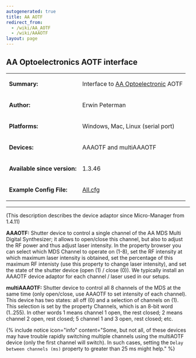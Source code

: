 ```yaml
---
autogenerated: true
title: AA AOTF
redirect_from:
  - /wiki/AA_AOTF
  - /wiki/AAAOTF
layout: page
---
```


## AA Optoelectronics AOTF interface

<table cellspacing=3>
<tr>
<td markdown="1">

**Summary:**

</td>
<td markdown="1" valign="top">

Interface to [AA Optoelectronic](http://opto.braggcell.com/) AOTF

</td>
</tr>
<tr>
<td markdown="1">

**Author:**

</td>
<td markdown="1">

Erwin Peterman

</td>
</tr>
<tr>
<td markdown="1">

**Platforms:**

</td>
<td markdown="1">

Windows, Mac, Linux (serial port)

</td>
</tr>
<tr>
<td markdown="1">

**Devices:**

</td>
<td markdown="1">

AAAOTF and multiAAAOTF

</td>
</tr>
<tr>
<td markdown="1">

**Available since version:**

</td>
<td markdown="1">

1.3.46

</td>
</tr>
<tr>
<td markdown="1">

**Example Config File:**

</td>
<td markdown="1">

[All.cfg](/media/files/All.cfg)

</td>
</tr>
</table>

------------------------------------------------------------------------

(This description describes the device adaptor since Micro-Manager from
1.4.11)

**AAAOTF:** Shutter device to control a single channel of the AA MDS
Multi Digital Synthesizer; it allows to open/close this channel, but
also to adjust the RF power and thus adjust laser intensity. In the
property browser you can select which MDS Channel to operate on (1-8),
set the RF intensity at which maximum laser intensity is obtained, set
the percentage of this maximum RF intenisty (use this property to change
laser intensity), and set the state of the shutter device (open (1) /
close (0)). We typically install an AAAOTF device adaptor for each
channel / laser used in our setups.

**multiAAAOTF:** Shutter device to control all 8 channels of the MDS at
the same time (only open/close, use AAAOTF to set intensity of each
channel). This device has two states: all off (0) and a selection of
channels on (1). This selection is set by the property Channels, which
is an 8-bit word (1..255). In other words 1 means channel 1 open, the
rest closed; 2 means channel 2 open, rest closed; 5 channel 1 and 3
open, rest closed; etc.

{% include notice icon="info" content="Some, but not all, of these devices may have
trouble rapidly switching multiple channels using the multiAOTF device
(only the first channel will switch). In such cases, setting the `Delay
between channels (ms)` property to greater than 25 ms might help." %}
